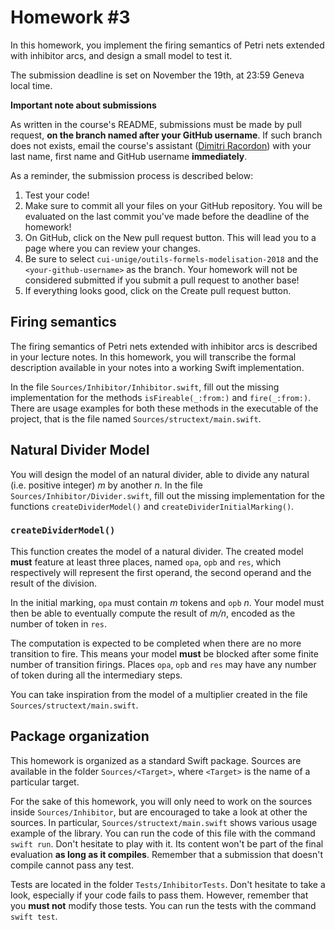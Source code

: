 # Homework \#3

In this homework, you implement the firing semantics of Petri nets extended with inhibitor arcs,
and design a small model to test it.

The submission deadline is set on November the 19th, at 23:59 Geneva local time.

**Important note about submissions**

As written in the course's README,
submissions must be made by pull request, **on the branch named after your GitHub username**.
If such branch does not exists,
email the course's assistant ([Dimitri Racordon](mailto:dimitri.racordon@unige.ch))
with your last name, first name and GitHub username **immediately**.

As a reminder, the submission process is described below:
1. Test your code!
2. Make sure to commit all your files on your GitHub repository.
   You will be evaluated on the last commit you've made before the deadline of the homework!
3. On GitHub, click on the New pull request button.
   This will lead you to a page where you can review your changes.
4. Be sure to select `cui-unige/outils-formels-modelisation-2018`
   and the `<your-github-username>` as the branch.
   Your homework will not be considered submitted if you submit a pull request to another base!
5. If everything looks good, click on the Create pull request button.

## Firing semantics

The firing semantics of Petri nets extended with inhibitor arcs is described in your lecture notes.
In this homework, you will transcribe the formal description available in your notes
into a working Swift implementation.

In the file `Sources/Inhibitor/Inhibitor.swift`,
fill out the missing implementation for the methods `isFireable(_:from:)` and `fire(_:from:)`.
There are usage examples for both these methods in the executable of the project,
that is the file named `Sources/structext/main.swift`.

## Natural Divider Model

You will design the model of an natural divider,
able to divide any natural (i.e. positive integer) *m* by another *n*.
In the file `Sources/Inhibitor/Divider.swift`,
fill out the missing implementation for the functions `createDividerModel()` and `createDividerInitialMarking()`.

### `createDividerModel()`

This function creates the model of a natural divider.
The created model **must** feature at least three places, named `opa`, `opb` and `res`,
which respectively will represent the first operand,
the second operand and the result of the division.

In the initial marking, `opa` must contain *m* tokens and `opb` *n*.
Your model must then be able to eventually compute the result of *m/n*,
encoded as the number of token in `res`.

The computation is expected to be completed when there are no more transition to fire.
This means your model **must** be blocked after some finite number of transition firings.
Places `opa`, `opb` and `res` may have any number of token during all the intermediary steps.

You can take inspiration from the model of a multiplier
created in the file `Sources/structext/main.swift`.

## Package organization

This homework is organized as a standard Swift package.
Sources are available in the folder `Sources/<Target>`,
where `<Target>` is the name of a particular target.

For the sake of this homework,
you will only need to work on the sources inside `Sources/Inhibitor`,
but are encouraged to take a look at other the sources.
In particular, `Sources/structext/main.swift` shows various usage example of the library.
You can run the code of this file with the command `swift run`.
Don't hesitate to play with it.
Its content won't be part of the final evaluation **as long as it compiles**.
Remember that a submission that doesn't compile cannot pass any test.

Tests are located in the folder `Tests/InhibitorTests`.
Don't hesitate to take a look, especially if your code fails to pass them.
However, remember that you **must not** modify those tests.
You can run the tests with the command `swift test`.
